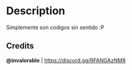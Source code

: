 # Description

Simplemente son codigos sin sentido :P

## Credits
**@invalorable** | https://discord.gg/RFANGAzNM8
